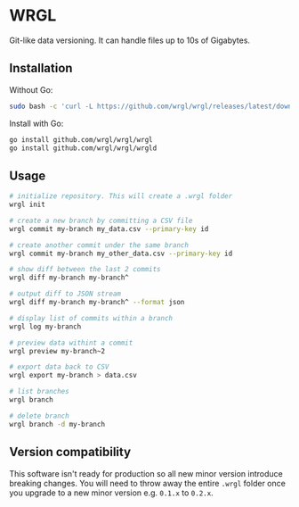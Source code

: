 # WRGL

Git-like data versioning. It can handle files up to 10s of Gigabytes.

## Installation

Without Go:

```bash
sudo bash -c 'curl -L https://github.com/wrgl/wrgl/releases/latest/download/install.sh | bash'
```

Install with Go:

```bash
go install github.com/wrgl/wrgl/wrgl
go install github.com/wrgl/wrgl/wrgld
```

## Usage

```bash
# initialize repository. This will create a .wrgl folder
wrgl init

# create a new branch by committing a CSV file
wrgl commit my-branch my_data.csv --primary-key id

# create another commit under the same branch
wrgl commit my-branch my_other_data.csv --primary-key id

# show diff between the last 2 commits
wrgl diff my-branch my-branch^

# output diff to JSON stream
wrgl diff my-branch my-branch^ --format json

# display list of commits within a branch
wrgl log my-branch

# preview data withint a commit
wrgl preview my-branch~2

# export data back to CSV
wrgl export my-branch > data.csv

# list branches
wrgl branch

# delete branch
wrgl branch -d my-branch
```

## Version compatibility

This software isn't ready for production so all new minor version introduce breaking changes. You will need to throw away the entire `.wrgl` folder once you upgrade to a new minor version e.g. `0.1.x` to `0.2.x`.
